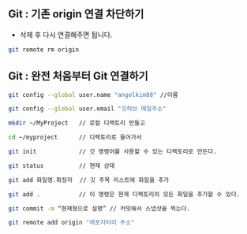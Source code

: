 ## Git : 기존 origin 연결 차단하기

- 삭제 후 다시 연결해주면 됩니다.

```bash
git remote rm origin 
```

## Git : 완전 처음부터 Git 연결하기

```bash
git config --global user.name "angelkim88" //이름

git config --global user.email "깃허브 메일주소"

mkdir ~/MyProject   // 로컬 디렉토리 만들고

cd ~/myproject      // 디렉토리로 들어가서

git init            // 깃 명령어를 사용할 수 있는 디렉토리로 만든다.

git status          // 현재 상태

git add 화일명.확장자  // 깃 주목 리스트에 화일을 추가

git add .           // 이 명령은 현재 디렉토리의 모든 화일을 추가할 수 있다.

git commit -m “현재형으로 설명” // 커밋해서 스냅샷을 찍는다.

git remote add origin "레포지터리 주소"
```

